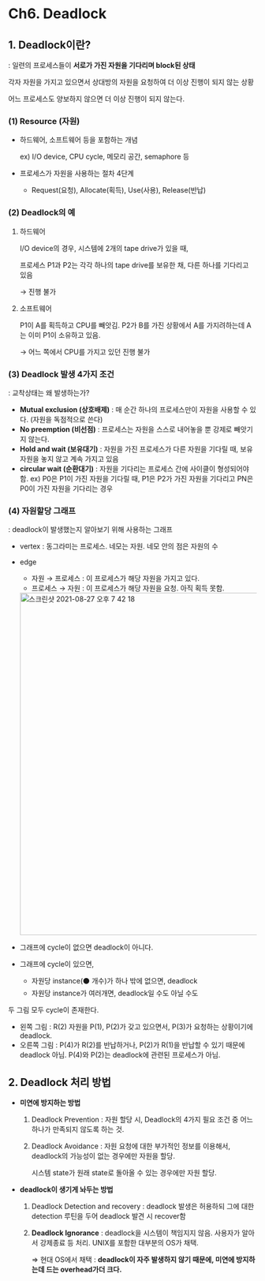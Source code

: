 # Ch6. Deadlock

## 1. Deadlock이란?

: 일련의 프로세스들이 **서로가 가진 자원을 기다리며 block된 상태**

각자 자원을 가지고 있으면서 상대방의 자원을 요청하여 더 이상 진행이 되지 않는 상황

어느 프로세스도 양보하지 않으면 더 이상 진행이 되지 않는다.

### (1) Resource (자원)

- 하드웨어, 소프트웨어 등을 포함하는 개념

    ex) I/O device, CPU cycle, 메모리 공간, semaphore 등

- 프로세스가 자원을 사용하는 절차 4단계
    - Request(요청), Allocate(획득), Use(사용), Release(반납)

### (2) Deadlock의 예

1. 하드웨어

    I/O device의 경우, 시스템에 2개의 tape drive가 있을 때,

    프로세스 P1과 P2는 각각 하나의 tape drive를 보유한 채, 다른 하나를 기다리고 있음

    → 진행 불가

2. 소프트웨어

    P1이 A를 획득하고 CPU를 빼앗김. P2가 B를 가진 상황에서 A를 가지려하는데 A는 이미 P1이 소유하고 있음.

    → 어느 쪽에서 CPU를 가지고 있던 진행 불가

### (3) Deadlock 발생 4가지 조건

: 교착상태는 왜 발생하는가?

- **Mutual exclusion (상호배제)** : 매 순간 하나의 프로세스만이 자원을 사용할 수 있다. (자원을 독점적으로 쓴다)
- **No preemption (비선점)** : 프로세스는 자원을 스스로 내어놓을 뿐 강제로 빼앗기지 않는다.
- **Hold and wait (보유대기)** : 자원을 가진 프로세스가 다른 자원을 기다릴 때, 보유 자원을 놓지 않고 계속 가지고 있음
- **circular wait (순환대기)** : 자원을 기다리는 프로세스 간에 사이클이 형성되어야함. ex) P0은 P1이 가진 자원을 기다릴 때, P1은 P2가 가진 자원을 기다리고 PN은 P0이 가진 자원을 기다리는 경우

### (4) 자원할당 그래프

: deadlock이 발생했는지 알아보기 위해 사용하는 그래프

- vertex : 동그라미는 프로세스. 네모는 자원. 네모 안의 점은 자원의 수
- edge
    - 자원 → 프로세스 : 이 프로세스가 해당 자원을 가지고 있다.
    - 프로세스 → 자원 : 이 프로세스가 해당 자원을 요청. 아직 획득 못함.

    <img width="694" alt="스크린샷 2021-08-27 오후 7 42 18" src="https://user-images.githubusercontent.com/53184797/131115207-104bdc18-f337-4e87-910a-4316b4ed4da0.png">

- 그래프에 cycle이 없으면 deadlock이 아니다.
- 그래프에 cycle이 있으면,
    - 자원당 instance(⚫️ 개수)가 하나 밖에 없으면, deadlock
    - 자원당 instance가 여러개면, deadlock일 수도 아닐 수도

두 그림 모두 cycle이 존재한다.

- 왼쪽 그림 : R(2) 자원을 P(1), P(2)가 갖고 있으면서, P(3)가 요청하는 상황이기에 deadlock.
- 오른쪽 그림 :  P(4)가 R(2)를 반납하거나, P(2)가 R(1)을 반납할 수 있기 때문에 deadlock 아님. P(4)와 P(2)는 deadlock에 관련된 프로세스가 아님.

## 2. Deadlock 처리 방법

- **미연에 방지하는 방법**
    1. Deadlock Prevention : 자원 할당 시, Deadlock의 4가지 필요 조건 중 어느 하나가 만족되지 않도록 하는 것.
    2.  Deadlock Avoidance : 자원 요청에 대한 부가적인 정보를 이용해서, deadlock의 가능성이 없는 경우에만 자원을 할당.

        시스템 state가 원래 state로 돌아올 수 있는 경우에만 자원 할당.

- **deadlock이 생기게 놔두는 방법**
    1. Deadlock Detection and recovery : deadlock 발생은 허용하되 그에 대한 detection 루틴을 두어 deadlock 발견 시 recover함
    2. **Deadlock Ignorance** : deadlock을 시스템이 책임지지 않음. 사용자가 알아서 강제종료 등 처리. UNIX를 포함한 대부분의 OS가 채택.

        ⇒ 현대 OS에서 채택 : **deadlock이 자주 발생하지 않기 때문에, 미연에 방지하는데 드는 overhead가더 크다.**